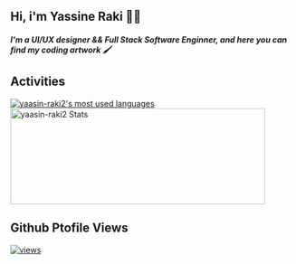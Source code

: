 ## Hi, i'm Yassine Raki 👋🏼

##### I'm a  UI/UX designer && Full Stack Software Enginner, and here you can find my coding artwork 🖌️

## Activities

<a href="https://github.com/yaasin-raki2/">
  <img align="center" src="https://github-readme-stats.vercel.app/api/top-langs/?username=yaasin-raki2&layout=compact&theme=omni&hide=html,css" alt="yaasin-raki2's most used languages" />
</a>
<a href="https://github.com/yaasin-raki2/">
  <img align="center" height=170 width=450 src="https://github-readme-stats.vercel.app/api?username=yaasin-raki2&show_icons=true&theme=omni&count_private=true&include_all_commits=true" alt="yaasin-raki2 Stats" />
</a>

## Github Ptofile Views
[![views](https://komarev.com/ghpvc/?username=yaasin-raki2&label=Profile%20views&color=fe75a9&style=for-the-badge&logo)](https://github.com/yaasin-raki2/)

<!--
**yaasin-raki2/yaasin-raki2** is a ✨ _special_ ✨ repository because its `README.md` (this file) appears on your GitHub profile.

Here are some ideas to get you started:

- 🔭 I’m currently working on ...
- 🌱 I’m currently learning ...
- 👯 I’m looking to collaborate on ...
- 🤔 I’m looking for help with ...
- 💬 Ask me about ...
- 📫 How to reach me: ...
- 😄 Pronouns: ...
- ⚡ Fun fact: ...
-->

